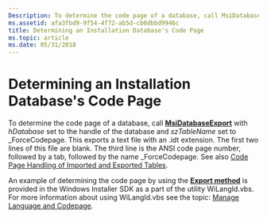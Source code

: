 ```yaml
---
Description: To determine the code page of a database, call MsiDatabaseExport with hDatabase set to the handle of the database and szTableName set to \_ForceCodepage.
ms.assetid: afa3fbd9-9f54-4f72-ab5d-cb0dbbd9946c
title: Determining an Installation Database's Code Page
ms.topic: article
ms.date: 05/31/2018
---
```


# Determining an Installation Database's Code Page

To determine the code page of a database, call [**MsiDatabaseExport**](/windows/desktop/api/Msiquery/nf-msiquery-msidatabaseexporta) with *hDatabase* set to the handle of the database and *szTableName* set to \_ForceCodepage. This exports a text file with an .idt extension. The first two lines of this file are blank. The third line is the ANSI code page number, followed by a tab, followed by the name \_ForceCodepage. See also [Code Page Handling of Imported and Exported Tables](code-page-handling-of-imported-and-exported-tables.md).

An example of determining the code page by using the [**Export method**](database-export.md) is provided in the Windows Installer SDK as a part of the utility WiLangId.vbs. For more information about using WiLangId.vbs see the topic: [Manage Language and Codepage](manage-language-and-codepage.md).

 

 



